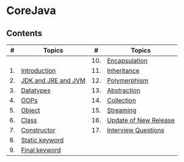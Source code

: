 # CoreJava

## Contents
| # | Topics | # | Topics |
| - | ------ | - | ------ |
|  |  | 10. | [Encapsulation](#encapsulation) |
| 1. | [Introduction](#introduction) | 11. | [Inheritance](#inheritance) |
| 2. | [JDK and JRE and JVM](#jdk-and-jre-and-jvm) | 12. | [Polymerphism](#polymerphism) |
| 3. | [Datatypes](#datatypes) | 13. | [Abstraction](#abstraction) |
| 4. | [OOPs](#oops) | 14. | [Collection](#collection) |
| 5. | [Object](#object) | 15. | [Streaming](#streaming) |
| 6. | [Class](#class) | 16. | [Update of New Release](#Update-of-New-Release) |
| 7. | [Constructor](#constructor) | 17. | [Interview Questions](#Interview-Questions) |
| 8. | [Static keyword](#static-keyword) |
| 9. | [Final keyword](#final-keyword) |




